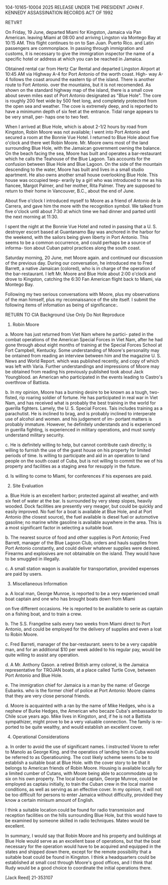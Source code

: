104-10165-10004 2025 RELEASE UNDER THE PRESIDENT JOHN F. KENNEDY ASSASSINATION RECORDS ACT OF 1992

RETVRT

On Friday, 19 June, departed Miami for Kingston, Jamaica via
Pan American. leaving Miami at 08:00 and arriving Lingston via Montego Bay
at 10:15 AM. This flight continues to on to San Juan. Puerto Rico. and Latin
passengers are commonplace. In passing through immigration and customs, it
is necessary to give the immigration inspector the name of a specific hotel
or address at which you can be reached in Jamaica.

Obtained rental car from Hertz Car Rental and departed Lingston
Airport at 10:45 AM via Highway A-4 for Port Antonio of the worth coast. High-
way A-4 follows the coast around the eastern tip of the island. There is another
route to Fort Antonio. over the mountains, but it is not recomended. As shown
on the standard highway map of the island, there is a small cove about seven
miles east of Port Antonio designated as "Blue Hole". The core is roughly
200 feet wide by 500 feet long, and completely protected from the open sea
and weather. The cove is extremely deep, and is reported to have a minimumn
depth of six feet at the entrance. Tidal range appears to be very small, per-
haps one to two feet.

When I arrived at Blue Hole, which is about 2-1/2 hours by
road from Kingston, Robin Moore was not available; I went into Port Antonio
and secured a room at the Bonnie Vue Hotel. I returned to Blue Hole about
five o'clock and there wet Robin Moore. Mr. Moore owns most of the land
surrounding Blue Hole, with the Jamaican government owning the balance. On
the beach facing the sea, Moore has built and operates a bar-restaurant which
he calls the Teahouse of the Blue Lagoon. Tais accounts for the confusion
between Blue Hole and Blue Lagoon. On the side of the mountain descending to
the water, Moore has built and lives in a small studio apartment. He also
owns another small house overlooking Blue Hole. This house was occupied teep-
erarily by a girl who was introduced to me as his fiancee, Margot Palmer, and
her mother, Rita Palmer. They are supposed to return to their home in Vancouver,
B.C., about the end of June.

About five o'clock I introduced myself to Moore as a friend of
Antonio de la Carrera, and gave him the more with the recognition symbol. We
talked from five o'clock until about 7:30 at which time we had dinner and
parted until the next morning at 11:30.

I spent the night at the Bonnie Vue Hotel and noted in passing
that a U. S. destroyer escort based at Guantanamo Bay was anchored in the
harbor for the weekend, with the sailors being given liberty in Port Antonio.
This seems to be a common occurrence, and could perhaps be a source of informa-
tion about Cuban patrol practices along the south coast.

Saturday morning, 20 June, met Moore again. and continued our
discussion of the previous day. During our conversation, he introduced me to
Fred Barrett, a native Jamaican (colored), who is in charge of the operation
of the bar-restaurant. I left Mr. Moore and Blue Hole about 2:00 o'clock and
drove to Kingston, catching the 6:30 Fan American flight back to Miami, via
Montego Bay.

Following my two serious conversations with Moore, plus my
observations of the man himself, plus my reconnaissance of the site itself.
I submit the following items of infomation as being of significance:.

RETURN TO CIA
Background Use Only
Do Not Reproduce

1. Robin Moore

a. Moore has just returned from Viet Nam where he partici-
pated in the combat operations of the American Special Forces in Viet Nam, after
he had gone through about eight months of training at the Special Forces School
at Fort Campbell, Kentucky. Some understanding of Moore's personality may be
ontained from reading an interview between him and the magazine U. S. News and
World Report. which was published recently, and copy of which was left with
Varia. Further understandings and impressions of Moore may be obtained from
reading his previously published took about Jack Youngblood. an American who
participated in the events leading to Castro's overthrow of Battista.

b. In my opinion, Moore has a burning desire to be known
as a tough, two-fisted, rip roaring soldier of fortune. He has participated
in real war in Viet Nam, and has received what is probably the best training
in the world for guerilla fighters. Lamely, the U. S. Special Forces. Tais
includes training as a parachutist. He is inclined to brag, and is probably
inclined to interperate use of alcohol and women. and his judgement of im-
portant matters is probably immature. However, he definitely understands
and is experienced in guerilla fighting, is experienced in military operations,
and must surely understand military security.

c. He is definitely willing to help, but cannot contribute
cash directly; is willing to furnish the use of the guest house on his property
for limited periods of time. Is willing to participate and aid in an operation
to land people on the south coast of Cuba, but is not willing to commit the we
of his property and facilities as a staging area for resupply in the future.

d. Is willing to come to Miami, for conferences if his
expenses are paid.

2. Site Evaluation

a. Blue Hole is an excellent harbor; protected against
all weather, and with six feet of water at the bar. Is surrounded by very
steep slopes, heavily wooded. Dock facilities are presently very meager,
but could be quickly and easily improved. No fuel for a boat is available
at Blue Hole, and at Port Antonio (the closest source), the fuel available
is diesel fuel or automotive gasoline; no marine white gasoline is available
auywhere in the area. This is a most significant factor in selecting a
suitable boat.

b. The nearest source of food and other supplies is Port
Antonio; Fred Barrett, manager of the Blue Lagoon Club, orders and hauls
supplies from Port Antonio constantly, and could deliver whatever supplies
were desired. Firearms and explosives are not obtainable on the island.
They would have to be smuggled in illegally.

c. A small station wagon is available for transportation,
provided expenses are paid by users.

3. Miscellaneous Information

a. A local man, George Munroe, is reported to be a very
experienced small boat captain and one who has brought boats down from Miami

on five different occasions. He is reported to be available to serie as
captain on a fishing boat, and to train a crew.

b. The S.S. Frangeline sails every two weeks from Miami
direct to Port Antonio, and could be employed for the delivery of supplies and
even a loat to Robin Moore.

c. Fred Barreti, manager of the bar-restaurant. seers to
be a very capable man, and for an additional $10 per week added to his regular
pay, would be quite willing to assist any operation.

d. A Mr. Anthony Gason. a retired British army colonel,
is the Jamaica representative for TROJAN boats, at a place called Turtle Cove,
between Port Antonio and Blue Hole.

e. The immigration chief for Jamaica is a man by the name:
of George Eubanks. who is the former chief of police at Port Antonio: Moore
claims that they are very close personal friends.

d. Moore is acquainted with a ran by the name of Mike Hedges,
who is a nephew of Burke Hedges, the American who becaze Cuba's ambassador to
Chile scue years ago. Mike lives in Kingston, and, if he is not a Battista
sympathizer, might prove to be a very valuable connection. The family is re-
ported to be quite wealthy, and would establish an excellent cover.

4. Operational Considerations

a. In order to avoid the use of significant names. I
instructed Voore to refer to Manolo as George King. and the operatios of
landing him in Cuba would be referred to as Operatiouning. The cost likely
scheme seems to be to establish a suitable boat at Blue Hole. with the cover
story to be that it belongs to American friends of Robin Moore. Housing is
available locally for a limited cumber of Cutans, with Moore being able to
accommodate up to six on his own property. The local boat captain, George
Munroe, could be employed as captaiu initially, to train the Cuban crew in
the local marine conditions, as well as serving as an effective cover. In
my opinion, it will not be too difficult for persons to enter Jamaica without
difficulty, provided they know a certain minisum amount of English.

I think a suitable location could be found for radio
transmission and reception facilities on the hills surrounding Blue Hole, but
this would have to be examined by someone skilled in radio techniques. Mateo
would be excellent.

In summary, I would say that Robin Moore and his property and
buildings at Blue Hole would serve as an excellent base of operations, but that
the boat necessary for the operation would have to be acquired and equipped
in the states and shipped down there, except for the remote possibility that
a suitable boat could be found in Kingston. I think a headquarters could be
established at small cost through Moore's good offices, and I think that Rudy
would be a good choice to coordinate the initial operations there.

[Jack Reed]
21-353107

